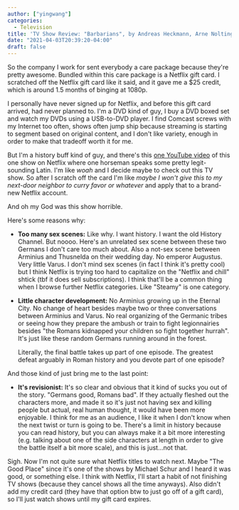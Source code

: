 ```yaml
---
author: ["yingwang"]
categories:
  - Television
title: 'TV Show Review: "Barbarians", by Andreas Heckmann, Arne Nolting, and Jan Martin Scharf'
date: "2021-04-03T20:39:20-04:00"
draft: false
---
```


So the company I work for sent everybody a care package because they're pretty
awesome. Bundled within this care package is a Netflix gift card. I scratched
off the Netflix gift card like it said, and it gave me a $25 credit, which is
around 1.5 months of binging at 1080p.

I personally have never signed up for Netflix, and before this gift card
arrived, had never planned to. I'm a DVD kind of guy, I buy a DVD boxed set and
watch my DVDs using a USB-to-DVD player. I find Comcast screws with my Internet
too often, shows often jump ship because streaming is starting to segment based
on original content, and I don't like variety, enough in order to make that
tradeoff worth it for me.

But I'm a history buff kind of guy, and there's this [one YouTube
video](https://www.youtube.com/watch?v=ojC-zTXSAsY) of this one show on Netflix
where one horseman speaks some pretty legit-sounding Latin. I'm like _woah_ and
I decide maybe to check out this TV show. So after I scratch off the card I'm
like _maybe I won't give this to my next-door neighbor to curry favor or
whatever_ and apply that to a brand-new Netflix account.

And oh my God was this show horrible.

Here's some reasons why:

- **Too many sex scenes:** Like why. I want history. I want the old History
  Channel. But noooo. Here's an unrelated sex scene between these two Germans
  I don't care too much about. Also a not-sex scene between Arminius and
  Thusnelda on their wedding day. No emperor Augustus. Very little Varus. I
  don't mind sex scenes (in fact I think it's pretty cool) but I think Netflix
  is trying too hard to capitalize on the "Netflix and chill" shtick (tbf it
  does sell subscriptions). I think that'll be a common thing when I browse
  further Netflix categories. Like "Steamy" is one category.

- **Little character development:** No Arminius growing up in the Eternal
  City. No change of heart besides maybe two or three conversations between
  Arminius and Varus. No real organizing of the Germanic tribes or seeing how
  they prepare the ambush or train to fight legionnairies besides "the Romans
  kidnapped your children so fight together hurrah". It's just like these
  random Germans running around in the forest.

  Literally, the final battle takes up part of one episode. The greatest
  defeat arguably in Roman history and you devote part of one episode?

And those kind of just bring me to the last point:

- **It's revisionist:** It's so clear and obvious that it kind of sucks you
  out of the story. "Germans good, Romans bad". If they actually fleshed out
  the characters more, and made it so it's just not having sex and killing
  people but actual, real human thought, it would have been more enjoyable. I
  think for me as an audience, I like it when I don't know when the next twist
  or turn is going to be. There's a limit in history because you can read
  history, but you can always make it a bit more interesting (e.g. talking
  about one of the side characters at length in order to give the battle
  itself a bit more scale), and this is just...not that.

Sigh. Now I'm not quite sure what Netflix titles to watch next. Maybe "The Good
Place" since it's one of the shows by Michael Schur and I heard it was good, or
something else. I think with Netflix, I'll start a habit of not finishing TV
shows (because they cancel shows all the time anyways). Also didn't add my
credit card (they have that option btw to just go off of a gift card), so I'll
just watch shows until my gift card expires.
